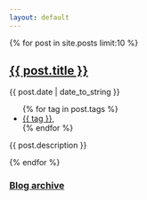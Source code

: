 ```yaml
---
layout: default
---
```



{% for post in site.posts limit:10 %}
  <h2 class="post-title">
    <a href="{{post.url | prepend:site.baseurl | prepend:site.url}}">
      {{ post.title }}
    </a>
  </h2>

  <div class="post-meta">
  <div class="post-time">
    <i class="fa fa-calendar"></i>
    <time datetime='{{ post.date | date: "%Y-%m-%d" }}'>{{ post.date | date_to_string }}</time>
  </div>
  <ul id="tags">
    {% for tag in post.tags %}
    <li><a href="{{site.baseurl | prepend:site.url}}/tag/{{ tag }}">{{ tag }}</a>,</li>
    {% endfor %}
  </ul>
</div>

  <div class="post-descr">
    <p>
      {{ post.description }}
    </p>
  </div>
  {% endfor %}


<div class="post-footer">
  <div class="column-full">
    <h3><a href="{{ '/archive.html' | prepend: site.baseurl | prepend: site.url }}">Blog archive</a></h3>
  </div>
</div>

